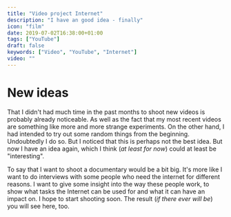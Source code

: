 ```yaml
---
title: "Video project Internet"
description: "I have an good idea - finally"
icon: "film"
date: 2019-07-02T16:38:00+01:00
tags: ["YouTube"]
draft: false
keywords: ["Video", "YouTube", "Internet"]
video: ""
---
```



New ideas
=========
That I didn't had much time in the past months to shoot new videos is probably already noticeable. As well as the fact that my most recent videos are something like more and more strange experiments. On the other hand, I had intended to try out some random things from the beginning. Undoubtedly I do so. But I noticed that this is perhaps not the best idea. But now I have an idea again, which I think (_at least for now_) could at least be "interesting".

To say that I want to shoot a documentary would be a bit big. It's more like I want to do interviews with some people who need the internet for different reasons. I want to give some insight into the way these people work, to show what tasks the Internet can be used for and what it can have an impact on. I hope to start shooting soon. The result (_if there ever will be_) you will see here, too.
